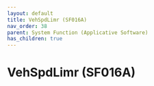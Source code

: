```yaml
---
layout: default
title: VehSpdLimr (SF016A)
nav_order: 38
parent: System Function (Applicative Software)
has_children: true
---
```

# VehSpdLimr (SF016A)
